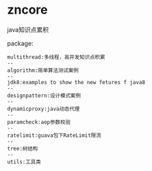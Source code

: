 # zncore
java知识点累积

package:

    multithread:多线程，高并发知识点积累
    --
    algorithm:简单算法测试案例
    --
    jdk8:examples to show the new fetures f java8
    --
    designpattern:设计模式案例
    --
    dynamicproxy:java动态代理
    --
    paramcheck:aop参数校验
    --
    ratelimit:guava包下RateLimit限流
    --
    tree:树结构
    --
    utils:工具类


